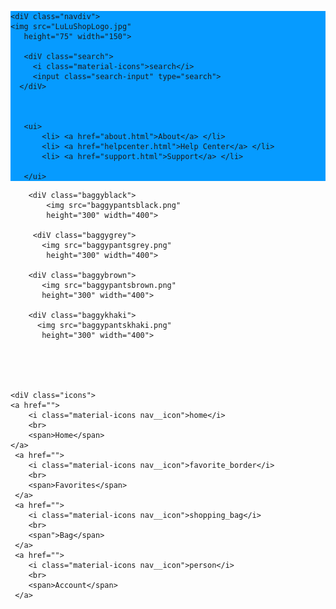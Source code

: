 <!DOCTYPE html>
<html lang="en">
<head>
    <meta charset="UTF-8">
    <meta name="viewport" content="width=device-width, initial-scale=1.0">
    <title> LuLuShop</title>
    <link rel="shortcut icon" href="/assets/favicon.icons"> 
    <link rel="stylesheet" href="./src/nav.css">
    <link href="https://fonts.googleapis.com/icon?family=Material+Icons" rel="stylesheet">
    <style type="text/css">

   
   *{
      text-decoration: none; 
   }
   .navbar{
        background:rgb(6, 155, 255); font-family: calibri; padding-right: 0px;padding-left: 0px;
   }
   .navdiv{
       display:flex; align-items: center;  justify-content: space-between;
   }
   .logo a{
       font-size: 30px; font-weight: 600; color:rgb(247, 242, 242)
   }
   li{
       list-style: none;display: inline-block;
   }
   li a{
       color:rgb(251, 247, 247); font-size: 18px; font-weight: bold; margin-right: 25px;
   }
</style>
</head>



<body>
<head>
   <naV class="navbar">

    <diV class="navdiv">
    <img src="LuLuShopLogo.jpg"
       height="75" width="150">
       
       <diV class="search">
         <i class="material-icons">search</i>
         <input class="search-input" type="search">
      </diV>
              
     
    
       <ui>
           <li> <a href="about.html">About</a> </li>
           <li> <a href="helpcenter.html">Help Center</a> </li>
           <li> <a href="support.html">Support</a> </li>
         
       </ui>
   </diV>
</nav>

        <diV class="baggyblack">
            <img src="baggypantsblack.png"
            height="300" width="400">

         <diV class="baggygrey">
           <img src="baggypantsgrey.png"
            height="300" width="400">

        <diV class="baggybrown">
           <img src="baggypantsbrown.png"
           height="300" width="400">
    
        <diV class="baggykhaki">
          <img src="baggypantskhaki.png"
           height="300" width="400">

        



    <diV class="icons">
    <a href="">
        <i class="material-icons nav__icon">home</i>
        <br>
        <span>Home</span>
    </a>
     <a href="">
        <i class="material-icons nav__icon">favorite_border</i>
        <br>
        <span>Favorites</span>
     </a>
     <a href="">
        <i class="material-icons nav__icon">shopping_bag</i>
        <br>
        <span">Bag</span>
     </a>
     <a href="">
        <i class="material-icons nav__icon">person</i>
        <br>
        <span>Account</span>
     </a>

</body>
</html>
